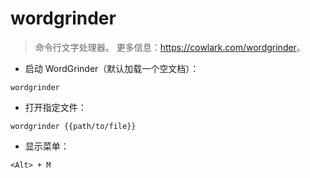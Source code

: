 # wordgrinder

> 命令行文字处理器。
> 更多信息：<https://cowlark.com/wordgrinder>。

- 启动 WordGrinder（默认加载一个空文档）：

`wordgrinder`

- 打开指定文件：

`wordgrinder {{path/to/file}}`

- 显示菜单：

`<Alt> + M`